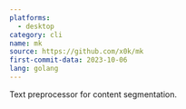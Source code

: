 ```yaml
---
platforms:
  - desktop
category: cli
name: mk
source: https://github.com/x0k/mk
first-commit-data: 2023-10-06
lang: golang
---
```

Text preprocessor for content segmentation.
